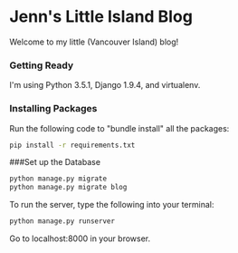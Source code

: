 # Jenn's Little Island Blog
Welcome to my little (Vancouver Island) blog!

### Getting Ready

I'm using Python 3.5.1, Django 1.9.4, and virtualenv. 

### Installing Packages

Run the following code to "bundle install" all the packages:

```bash
pip install -r requirements.txt
```

###Set up the Database
```bash
python manage.py migrate
python manage.py migrate blog
```

To run the server, type the following into your terminal:

```bash
python manage.py runserver
```

Go to localhost:8000 in your browser.
